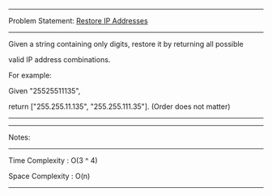 ******************************************************************************
Problem Statement: [Restore IP Addresses](https://leetcode.com/problems/restore-ip-addresses/)
******************************************************************************
Given a string containing only digits, restore it by returning all possible 

valid IP address combinations.

For example:

Given "25525511135", 

return ["255.255.11.135", "255.255.111.35"]. (Order does not matter) 


*****************************************************************************

******************************************************************************
Notes: 
******************************************************************************
Time Complexity : O(3 ^ 4)

Space Complexity : O(n)

******************************************************************************
